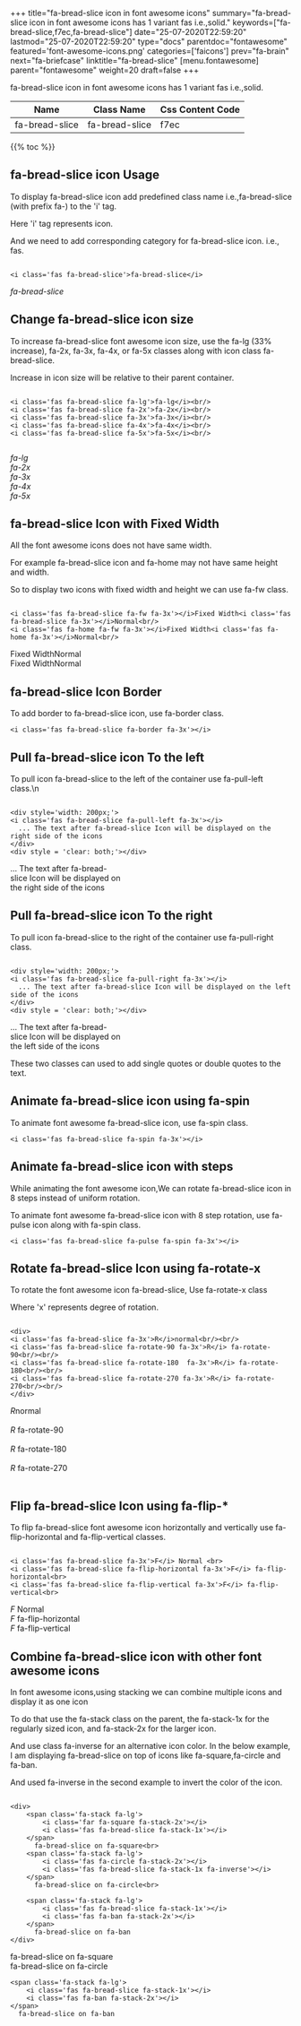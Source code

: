 +++
title="fa-bread-slice icon in font awesome icons"
summary="fa-bread-slice icon in font awesome icons has 1 variant fas i.e.,solid."
keywords=["fa-bread-slice,f7ec,fa-bread-slice"]
date="25-07-2020T22:59:20"
lastmod="25-07-2020T22:59:20"
type="docs"
parentdoc="fontawesome"
featured='font-awesome-icons.png'
categories=['faicons']
prev="fa-brain"
next="fa-briefcase"
linktitle="fa-bread-slice"
[menu.fontawesome]
parent="fontawesome"
weight=20
draft=false
+++


fa-bread-slice icon in font awesome icons has 1 variant fas i.e.,solid.

<div class='table-responsive'><table class='table'><thead><tr><th>Name</th><th>Class Name</th><th>Css Content Code</th></tr></thead><tbody><tr><td>fa-bread-slice</td><td>fa-bread-slice</td><td>f7ec</td></tr></tbody></table></div>


{{% toc %}}


## fa-bread-slice icon Usage

To display fa-bread-slice icon add predefined class name i.e.,fa-bread-slice (with prefix fa-) to the 'i' tag.

Here 'i' tag represents icon.

And we need to add corresponding category for fa-bread-slice icon. i.e., fas.


```

<i class='fas fa-bread-slice'>fa-bread-slice</i>
```

<i class='fas fa-bread-slice'>fa-bread-slice</i>




## Change fa-bread-slice icon size
To increase fa-bread-slice font awesome icon size, use the fa-lg (33% increase), fa-2x, fa-3x, fa-4x, or fa-5x classes along with icon class fa-bread-slice.

Increase in icon size will be relative to their parent container. 

```

<i class='fas fa-bread-slice fa-lg'>fa-lg</i><br/>
<i class='fas fa-bread-slice fa-2x'>fa-2x</i><br/>
<i class='fas fa-bread-slice fa-3x'>fa-3x</i><br/>
<i class='fas fa-bread-slice fa-4x'>fa-4x</i><br/>
<i class='fas fa-bread-slice fa-5x'>fa-5x</i><br/>
            
```

<i class='fas fa-bread-slice fa-lg'>fa-lg</i><br/>
<i class='fas fa-bread-slice fa-2x'>fa-2x</i><br/>
<i class='fas fa-bread-slice fa-3x'>fa-3x</i><br/>
<i class='fas fa-bread-slice fa-4x'>fa-4x</i><br/>
<i class='fas fa-bread-slice fa-5x'>fa-5x</i><br/>
            



## fa-bread-slice Icon with Fixed Width 

All the font awesome icons does not have same width.

For example fa-bread-slice icon and fa-home may not have same height and width.

So to display two icons with fixed width and height we can use fa-fw class.


```

<i class='fas fa-bread-slice fa-fw fa-3x'></i>Fixed Width<i class='fas fa-bread-slice fa-3x'></i>Normal<br/>
<i class='fas fa-home fa-fw fa-3x'></i>Fixed Width<i class='fas fa-home fa-3x'></i>Normal<br/>
```

<i class='fas fa-bread-slice fa-fw fa-3x'></i>Fixed Width<i class='fas fa-bread-slice fa-3x'></i>Normal<br/>
<i class='fas fa-home fa-fw fa-3x'></i>Fixed Width<i class='fas fa-home fa-3x'></i>Normal<br/>



## fa-bread-slice Icon Border 

To add border to fa-bread-slice icon, use fa-border class.


```
<i class='fas fa-bread-slice fa-border fa-3x'></i>

```
<i class='fas fa-bread-slice fa-border fa-3x'></i>





## Pull fa-bread-slice icon To the left

To pull icon fa-bread-slice to the left of the container use fa-pull-left class.\n

```

<div style='width: 200px;'>
<i class='fas fa-bread-slice fa-pull-left fa-3x'></i>
  ... The text after fa-bread-slice Icon will be displayed on the right side of the icons
</div>
<div style = 'clear: both;'></div>
```

<div style='width: 200px;'>
<i class='fas fa-bread-slice fa-pull-left fa-3x'></i>
  ... The text after fa-bread-slice Icon will be displayed on the right side of the icons
</div>
<div style = 'clear: both;'></div>




## Pull fa-bread-slice icon To the right
To pull icon fa-bread-slice to the right of the container use fa-pull-right class.

```

<div style='width: 200px;'>
<i class='fas fa-bread-slice fa-pull-right fa-3x'></i>
  ... The text after fa-bread-slice Icon will be displayed on the left side of the icons
</div>
<div style = 'clear: both;'></div>
```

<div style='width: 200px;'>
<i class='fas fa-bread-slice fa-pull-right fa-3x'></i>
  ... The text after fa-bread-slice Icon will be displayed on the left side of the icons
</div>
<div style = 'clear: both;'></div>

These two classes can used to add single quotes or double quotes to the text.


## Animate fa-bread-slice icon using fa-spin
To animate font awesome fa-bread-slice icon, use fa-spin class.

```
<i class='fas fa-bread-slice fa-spin fa-3x'></i>
```
<i class='fas fa-bread-slice fa-spin fa-3x'></i>




## Animate fa-bread-slice icon with steps
While animating the font awesome icon,We can rotate fa-bread-slice icon in 8 steps instead of uniform rotation.

To animate font awesome fa-bread-slice icon with 8 step rotation, use fa-pulse icon along with fa-spin class.


```
<i class='fas fa-bread-slice fa-pulse fa-spin fa-3x'></i>

```
<i class='fas fa-bread-slice fa-pulse fa-spin fa-3x'></i>





## Rotate fa-bread-slice Icon using fa-rotate-x
To rotate the font awesome icon fa-bread-slice, Use fa-rotate-x class

Where 'x' represents degree of rotation.


```

<div>
<i class='fas fa-bread-slice fa-3x'>R</i>normal<br/><br/>
<i class='fas fa-bread-slice fa-rotate-90 fa-3x'>R</i> fa-rotate-90<br/><br/> 
<i class='fas fa-bread-slice fa-rotate-180  fa-3x'>R</i> fa-rotate-180<br/><br/> 
<i class='fas fa-bread-slice fa-rotate-270 fa-3x'>R</i> fa-rotate-270<br/><br/>
</div>
```

<div>
<i class='fas fa-bread-slice fa-3x'>R</i>normal<br/><br/>
<i class='fas fa-bread-slice fa-rotate-90 fa-3x'>R</i> fa-rotate-90<br/><br/> 
<i class='fas fa-bread-slice fa-rotate-180  fa-3x'>R</i> fa-rotate-180<br/><br/> 
<i class='fas fa-bread-slice fa-rotate-270 fa-3x'>R</i> fa-rotate-270<br/><br/>
</div>




## Flip fa-bread-slice Icon using fa-flip-*
To flip fa-bread-slice font awesome icon horizontally and vertically use fa-flip-horizontal and fa-flip-vertical classes. 

```

<i class='fas fa-bread-slice fa-3x'>F</i> Normal <br>
<i class='fas fa-bread-slice fa-flip-horizontal fa-3x'>F</i> fa-flip-horizontal<br>
<i class='fas fa-bread-slice fa-flip-vertical fa-3x'>F</i> fa-flip-vertical<br>
```

<i class='fas fa-bread-slice fa-3x'>F</i> Normal <br>
<i class='fas fa-bread-slice fa-flip-horizontal fa-3x'>F</i> fa-flip-horizontal<br>
<i class='fas fa-bread-slice fa-flip-vertical fa-3x'>F</i> fa-flip-vertical<br>




## Combine fa-bread-slice icon with other font awesome icons
In font awesome icons,using stacking we can combine multiple icons and display it as one icon 

To do that use the fa-stack class on the parent, the fa-stack-1x for the regularly sized icon, and fa-stack-2x for the larger icon.

And use class fa-inverse for an alternative icon color. 
In the below example, I am displaying fa-bread-slice on top of icons like fa-square,fa-circle and fa-ban.

And used fa-inverse in the second example to invert the color of the icon.

```

<div>
    <span class='fa-stack fa-lg'>
        <i class='far fa-square fa-stack-2x'></i>
        <i class='fas fa-bread-slice fa-stack-1x'></i>
    </span>
      fa-bread-slice on fa-square<br>
    <span class='fa-stack fa-lg'>
        <i class='fas fa-circle fa-stack-2x'></i>
        <i class='fas fa-bread-slice fa-stack-1x fa-inverse'></i>
    </span>
      fa-bread-slice on fa-circle<br>

    <span class='fa-stack fa-lg'>
        <i class='fas fa-bread-slice fa-stack-1x'></i>
        <i class='fas fa-ban fa-stack-2x'></i>
    </span>
      fa-bread-slice on fa-ban
</div>
```

<div>
    <span class='fa-stack fa-lg'>
        <i class='far fa-square fa-stack-2x'></i>
        <i class='fas fa-bread-slice fa-stack-1x'></i>
    </span>
      fa-bread-slice on fa-square<br>
    <span class='fa-stack fa-lg'>
        <i class='fas fa-circle fa-stack-2x'></i>
        <i class='fas fa-bread-slice fa-stack-1x fa-inverse'></i>
    </span>
      fa-bread-slice on fa-circle<br>

    <span class='fa-stack fa-lg'>
        <i class='fas fa-bread-slice fa-stack-1x'></i>
        <i class='fas fa-ban fa-stack-2x'></i>
    </span>
      fa-bread-slice on fa-ban
</div>






